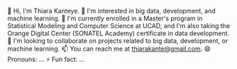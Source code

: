👋 Hi, I'm Thiara Kanteye. 
👀 I'm interested in big data, development, and machine learning. 
🌱 I'm currently enrolled in a Master's program in Statistical Modeling and Computer Science at UCAD,
and I'm also taking the Orange Digital Center (SONATEL Academy) certificate in data development. 
💞️ I'm looking to collaborate on projects related to big data, development, or machine learning.
📫 You can reach me at thiarakante@gmail.com. 
😄 Pronouns: ... ⚡ Fun fact: ...

